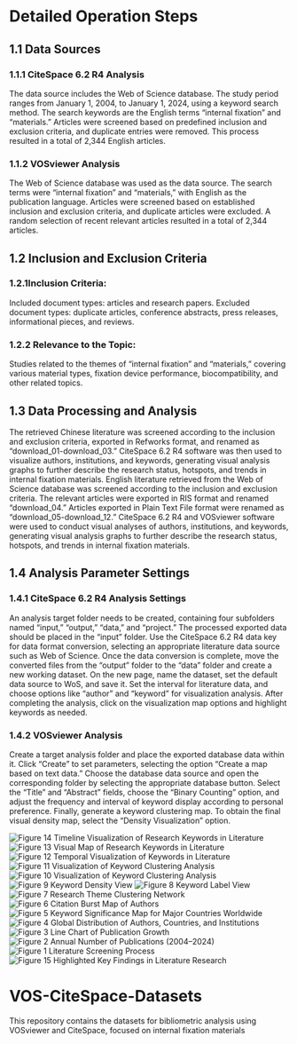 # Detailed Operation Steps
## 1.1 Data Sources
### 1.1.1 CiteSpace 6.2 R4 Analysis
The data source includes the Web of Science database. The study period ranges from January 1, 2004, to January 1, 2024, using a keyword search method. The search keywords are the English terms “internal fixation” and “materials.” Articles were screened based on predefined inclusion and exclusion criteria, and duplicate entries were removed. This process resulted in a total of 2,344 English articles.
### 1.1.2 VOSviewer Analysis
The Web of Science database was used as the data source. The search terms were “internal fixation” and “materials,” with English as the publication language. Articles were screened based on established inclusion and exclusion criteria, and duplicate articles were excluded. A random selection of recent relevant articles resulted in a total of 2,344 articles.
## 1.2 Inclusion and Exclusion Criteria
### 1.2.1Inclusion Criteria:
Included document types: articles and research papers.
Excluded document types: duplicate articles, conference abstracts, press releases, informational pieces, and reviews.
### 1.2.2 Relevance to the Topic:
Studies related to the themes of “internal fixation” and “materials,” covering various material types, fixation device performance, biocompatibility, and other related topics.
## 1.3 Data Processing and Analysis
The retrieved Chinese literature was screened according to the inclusion and exclusion criteria, exported in Refworks format, and renamed as “download_01-download_03.” CiteSpace 6.2 R4 software was then used to visualize authors, institutions, and keywords, generating visual analysis graphs to further describe the research status, hotspots, and trends in internal fixation materials.
English literature retrieved from the Web of Science database was screened according to the inclusion and exclusion criteria. The relevant articles were exported in RIS format and renamed “download_04.” Articles exported in Plain Text File format were renamed as “download_05-download_12.” CiteSpace 6.2 R4 and VOSviewer software were used to conduct visual analyses of authors, institutions, and keywords, generating visual analysis graphs to further describe the research status, hotspots, and trends in internal fixation materials.
## 1.4 Analysis Parameter Settings
### 1.4.1 CiteSpace 6.2 R4 Analysis Settings
An analysis target folder needs to be created, containing four subfolders named “input,” “output,” “data,” and “project.” The processed exported data should be placed in the “input” folder. Use the CiteSpace 6.2 R4 data key for data format conversion, selecting an appropriate literature data source such as Web of Science. Once the data conversion is complete, move the converted files from the “output” folder to the “data” folder and create a new working dataset. On the new page, name the dataset, set the default data source to WoS, and save it. Set the interval for literature data, and choose options like “author” and “keyword” for visualization analysis. After completing the analysis, click on the visualization map options and highlight keywords as needed.
### 1.4.2 VOSviewer Analysis
Create a target analysis folder and place the exported database data within it. Click “Create” to set parameters, selecting the option “Create a map based on text data.” Choose the database data source and open the corresponding folder by selecting the appropriate database button. Select the “Title” and “Abstract” fields, choose the “Binary Counting” option, and adjust the frequency and interval of keyword display according to personal preference. Finally, generate a keyword clustering map. To obtain the final visual density map, select the “Density Visualization” option.


![Figure 14 Timeline Visualization of Research Keywords in Literature](https://github.com/user-attachments/assets/fe8c4c14-ab3b-4412-a466-7cc720f6e500)
![Figure 13 Visual Map of Research Keywords in Literature](https://github.com/user-attachments/assets/bfda9db7-6c6d-44f5-9f01-4905567cb245)
![Figure 12 Temporal Visualization of Keywords in Literature](https://github.com/user-attachments/assets/52738451-1f44-4cce-aea8-b1d8c54c90e7)
![Figure 11 Visualization of Keyword Clustering Analysis](https://github.com/user-attachments/assets/479739e9-48df-4dad-96e9-cd61d6530603)
![Figure 10 Visualization of Keyword Clustering Analysis](https://github.com/user-attachments/assets/8991ae1b-6472-4ddb-afe4-24cf81a22c61)
![Figure 9 Keyword Density View](https://github.com/user-attachments/assets/2544bf2e-5832-4d01-9cbb-eed95be384c3)
![Figure 8 Keyword Label View](https://github.com/user-attachments/assets/759652f4-209e-4f04-9d7c-a5a4105c95c4)
![Figure 7 Research Theme Clustering Network](https://github.com/user-attachments/assets/b2132fd0-570e-4124-a911-f82723ca64b3)
![Figure 6 Citation Burst Map of Authors](https://github.com/user-attachments/assets/c8657289-c988-40e8-b1b8-3b83b0e8b4fc)
![Figure 5 Keyword Significance Map for Major Countries Worldwide](https://github.com/user-attachments/assets/d498ff75-a688-480c-9eb7-88643c0e8fc4)
![Figure 4 Global Distribution of Authors, Countries, and Institutions](https://github.com/user-attachments/assets/33ae917f-45c6-4eda-bd44-f0d30bd34d41)
![Figure 3 Line Chart of Publication Growth](https://github.com/user-attachments/assets/6331d519-63c3-4656-9379-086468fdb503)
![Figure 2 Annual Number of Publications (2004–2024)](https://github.com/user-attachments/assets/3496179b-c93a-437f-a235-c1be26704113)
![Figure 1 Literature Screening Process](https://github.com/user-attachments/assets/43733aaa-c1bc-49cc-b410-998ec147902d)
![Figure 15 Highlighted Key Findings in Literature Research](https://github.com/user-attachments/assets/0045f3cb-5d0e-4fc7-8b57-dde1e6d8933d)
# VOS-CiteSpace-Datasets
This repository contains the datasets for bibliometric analysis using VOSviewer and CiteSpace, focused on internal fixation materials
